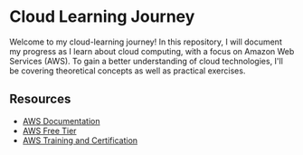# Cloud Learning Journey

Welcome to my cloud-learning journey! In this repository, I will document my progress as I learn about cloud computing, with a focus on Amazon Web Services (AWS). To gain a better understanding of cloud technologies, I'll be covering theoretical concepts as well as practical exercises.

## Resources

- [AWS Documentation](https://docs.aws.amazon.com/)
- [AWS Free Tier](https://aws.amazon.com/free/)
- [AWS Training and Certification](https://aws.amazon.com/training/)
